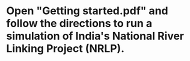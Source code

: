 # Open "Getting started.pdf" and follow the directions to run a simulation of India's National River Linking Project (NRLP).
